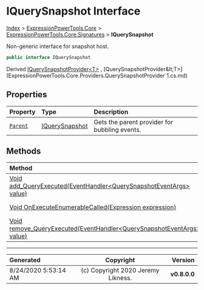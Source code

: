 ﻿# IQuerySnapshot Interface

[Index](../index.md) > [ExpressionPowerTools.Core](ExpressionPowerTools.Core.a.md) > [ExpressionPowerTools.Core.Signatures](ExpressionPowerTools.Core.Signatures.n.md) > **IQuerySnapshot**

Non-generic interface for snapshot host.

```csharp
public interface IQuerySnapshot
```

Derived  [IQuerySnapshotProvider&lt;T>](ExpressionPowerTools.Core.Signatures.IQuerySnapshotProvider`1.i.md) ,  [QuerySnapshotProvider&lt;T>](ExpressionPowerTools.Core.Providers.QuerySnapshotProvider`1.cs.md) 

## Properties

| Property | Type | Description |
| :-- | :-- | :-- |
| [`Parent`](ExpressionPowerTools.Core.Signatures.IQuerySnapshot.Parent.prop.md) | [IQuerySnapshot](ExpressionPowerTools.Core.Signatures.IQuerySnapshot.i.md) | Gets the parent provider for bubbling events. |

## Methods

| Method | Description |
| :-- | :-- |
| [Void add_QueryExecuted(EventHandler&lt;QuerySnapshotEventArgs> value)](IQuerySnapshot-add_QueryExecuted.m.md) |  |
| [Void OnExecuteEnumerableCalled(Expression expression)](IQuerySnapshot-OnExecuteEnumerableCalled.m.md) | Method to raise call. |
| [Void remove_QueryExecuted(EventHandler&lt;QuerySnapshotEventArgs> value)](IQuerySnapshot-remove_QueryExecuted.m.md) |  |

---

| Generated | Copyright | Version |
| :-- | :-: | --: |
| 8/24/2020 5:53:14 AM | (c) Copyright 2020 Jeremy Likness. | **v0.8.0.0** |
